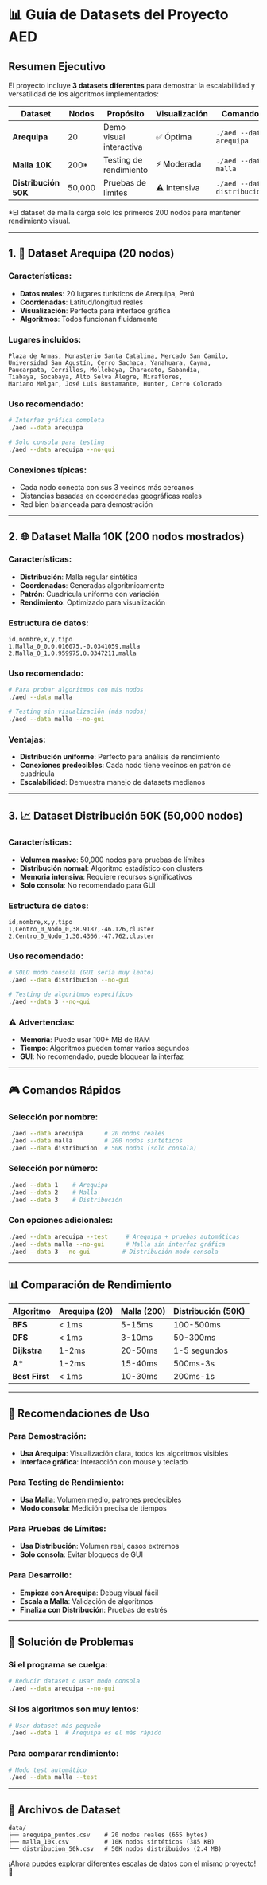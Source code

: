 # 📊 Guía de Datasets del Proyecto AED

## **Resumen Ejecutivo**
El proyecto incluye **3 datasets diferentes** para demostrar la escalabilidad y versatilidad de los algoritmos implementados:

| Dataset | Nodos | Propósito | Visualización | Comando |
|---------|-------|-----------|---------------|---------|
| **Arequipa** | 20 | Demo visual interactiva | ✅ Óptima | `./aed --data arequipa` |
| **Malla 10K** | 200* | Testing de rendimiento | ⚡ Moderada | `./aed --data malla` |
| **Distribución 50K** | 50,000 | Pruebas de límites | ⚠️ Intensiva | `./aed --data distribucion` |

*El dataset de malla carga solo los primeros 200 nodos para mantener rendimiento visual.

---

## **1. 📍 Dataset Arequipa (20 nodos)**

### **Características:**
- **Datos reales**: 20 lugares turísticos de Arequipa, Perú
- **Coordenadas**: Latitud/longitud reales
- **Visualización**: Perfecta para interface gráfica
- **Algoritmos**: Todos funcionan fluidamente

### **Lugares incluidos:**
```
Plaza de Armas, Monasterio Santa Catalina, Mercado San Camilo,
Universidad San Agustín, Cerro Sachaca, Yanahuara, Cayma,
Paucarpata, Cerrillos, Mollebaya, Characato, Sabandía,
Tiabaya, Socabaya, Alto Selva Alegre, Miraflores,
Mariano Melgar, José Luis Bustamante, Hunter, Cerro Colorado
```

### **Uso recomendado:**
```bash
# Interfaz gráfica completa
./aed --data arequipa

# Solo consola para testing
./aed --data arequipa --no-gui
```

### **Conexiones típicas:**
- Cada nodo conecta con sus 3 vecinos más cercanos
- Distancias basadas en coordenadas geográficas reales
- Red bien balanceada para demostración

---

## **2. 🌐 Dataset Malla 10K (200 nodos mostrados)**

### **Características:**
- **Distribución**: Malla regular sintética
- **Coordenadas**: Generadas algorítmicamente
- **Patrón**: Cuadrícula uniforme con variación
- **Rendimiento**: Optimizado para visualización

### **Estructura de datos:**
```csv
id,nombre,x,y,tipo
1,Malla_0_0,0.016075,-0.0341059,malla
2,Malla_0_1,0.959975,0.0347211,malla
```

### **Uso recomendado:**
```bash
# Para probar algoritmos con más nodos
./aed --data malla

# Testing sin visualización (más nodos)
./aed --data malla --no-gui
```

### **Ventajas:**
- **Distribución uniforme**: Perfecto para análisis de rendimiento
- **Conexiones predecibles**: Cada nodo tiene vecinos en patrón de cuadrícula
- **Escalabilidad**: Demuestra manejo de datasets medianos

---

## **3. 📈 Dataset Distribución 50K (50,000 nodos)**

### **Características:**
- **Volumen masivo**: 50,000 nodos para pruebas de límites
- **Distribución normal**: Algoritmo estadístico con clusters
- **Memoria intensiva**: Requiere recursos significativos
- **Solo consola**: No recomendado para GUI

### **Estructura de datos:**
```csv
id,nombre,x,y,tipo
1,Centro_0_Nodo_0,38.9187,-46.126,cluster
2,Centro_0_Nodo_1,30.4366,-47.762,cluster
```

### **Uso recomendado:**
```bash
# SOLO modo consola (GUI sería muy lento)
./aed --data distribucion --no-gui

# Testing de algoritmos específicos
./aed --data 3 --no-gui
```

### **⚠️ Advertencias:**
- **Memoria**: Puede usar 100+ MB de RAM
- **Tiempo**: Algoritmos pueden tomar varios segundos
- **GUI**: No recomendado, puede bloquear la interfaz

---

## **🎮 Comandos Rápidos**

### **Selección por nombre:**
```bash
./aed --data arequipa      # 20 nodos reales
./aed --data malla         # 200 nodos sintéticos
./aed --data distribucion  # 50K nodos (solo consola)
```

### **Selección por número:**
```bash
./aed --data 1    # Arequipa
./aed --data 2    # Malla
./aed --data 3    # Distribución
```

### **Con opciones adicionales:**
```bash
./aed --data arequipa --test     # Arequipa + pruebas automáticas
./aed --data malla --no-gui      # Malla sin interfaz gráfica
./aed --data 3 --no-gui         # Distribución modo consola
```

---

## **📊 Comparación de Rendimiento**

| Algoritmo | Arequipa (20) | Malla (200) | Distribución (50K) |
|-----------|---------------|-------------|-------------------|
| **BFS** | < 1ms | 5-15ms | 100-500ms |
| **DFS** | < 1ms | 3-10ms | 50-300ms |
| **Dijkstra** | 1-2ms | 20-50ms | 1-5 segundos |
| **A*** | 1-2ms | 15-40ms | 500ms-3s |
| **Best First** | < 1ms | 10-30ms | 200ms-1s |

---

## **🎯 Recomendaciones de Uso**

### **Para Demostración:**
- **Usa Arequipa**: Visualización clara, todos los algoritmos visibles
- **Interface gráfica**: Interacción con mouse y teclado

### **Para Testing de Rendimiento:**
- **Usa Malla**: Volumen medio, patrones predecibles
- **Modo consola**: Medición precisa de tiempos

### **Para Pruebas de Límites:**
- **Usa Distribución**: Volumen real, casos extremos
- **Solo consola**: Evitar bloqueos de GUI

### **Para Desarrollo:**
- **Empieza con Arequipa**: Debug visual fácil
- **Escala a Malla**: Validación de algoritmos
- **Finaliza con Distribución**: Pruebas de estrés

---

## **🔧 Solución de Problemas**

### **Si el programa se cuelga:**
```bash
# Reducir dataset o usar modo consola
./aed --data arequipa --no-gui
```

### **Si los algoritmos son muy lentos:**
```bash
# Usar dataset más pequeño
./aed --data 1  # Arequipa es el más rápido
```

### **Para comparar rendimiento:**
```bash
# Modo test automático
./aed --data malla --test
```

---

## **📁 Archivos de Dataset**

```
data/
├── arequipa_puntos.csv    # 20 nodos reales (655 bytes)
├── malla_10k.csv          # 10K nodos sintéticos (385 KB)
└── distribucion_50k.csv   # 50K nodos distribuidos (2.4 MB)
```

¡Ahora puedes explorar diferentes escalas de datos con el mismo proyecto! 🚀
